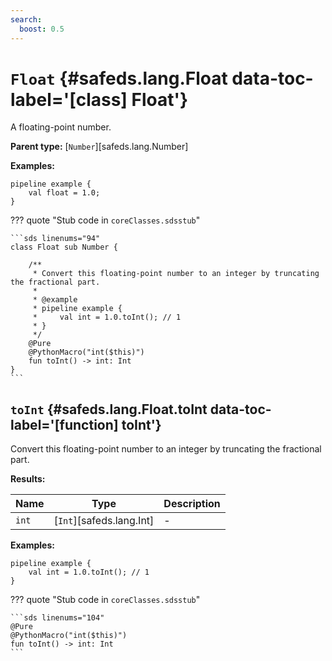 ```yaml
---
search:
  boost: 0.5
---
```


[//]: # (DO NOT EDIT THIS FILE DIRECTLY. Instead, edit the corresponding stub file and execute `npm run docs:api`.)

# <code class="doc-symbol doc-symbol-class"></code> `Float` {#safeds.lang.Float data-toc-label='[class] Float'}

A floating-point number.

**Parent type:** [`Number`][safeds.lang.Number]

**Examples:**

```sds
pipeline example {
    val float = 1.0;
}
```

??? quote "Stub code in `coreClasses.sdsstub`"

    ```sds linenums="94"
    class Float sub Number {

        /**
         * Convert this floating-point number to an integer by truncating the fractional part.
         *
         * @example
         * pipeline example {
         *     val int = 1.0.toInt(); // 1
         * }
         */
        @Pure
        @PythonMacro("int($this)")
        fun toInt() -> int: Int
    }
    ```

## <code class="doc-symbol doc-symbol-function"></code> `toInt` {#safeds.lang.Float.toInt data-toc-label='[function] toInt'}

Convert this floating-point number to an integer by truncating the fractional part.

**Results:**

| Name | Type | Description |
|------|------|-------------|
| `int` | [`Int`][safeds.lang.Int] | - |

**Examples:**

```sds hl_lines="2"
pipeline example {
    val int = 1.0.toInt(); // 1
}
```

??? quote "Stub code in `coreClasses.sdsstub`"

    ```sds linenums="104"
    @Pure
    @PythonMacro("int($this)")
    fun toInt() -> int: Int
    ```
